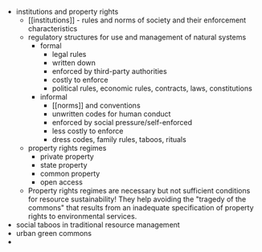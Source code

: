 - institutions and property rights
	- [[institutions]] - rules and norms of society and their enforcement characteristics
	- regulatory structures for use and management of natural systems
		- formal
			- legal rules
			- written down
			- enforced by third-party authorities
			- costly to enforce
			- political rules, economic rules, contracts, laws, constitutions
		- informal
			- [[norms]] and conventions
			- unwritten codes for human conduct
			- enforced by social pressure/self-enforced
			- less costly to enforce
			- dress codes, family rules, taboos, rituals
	- property rights regimes
		- private property
		- state property
		- common property
		- open access
	- Property rights regimes are necessary but not
	  sufficient conditions for resource sustainability!
	  They help avoiding the "tragedy of the
	  commons" that results from an inadequate
	  specification of property rights to
	  environmental services.
- social taboos in traditional resource management
- urban green commons
-